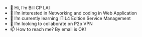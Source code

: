 - 👋 Hi, I’m Bill CP LAI
- 👀 I’m interested in Networking and coding in Web Application
- 🌱 I’m currently learning ITIL4 Edition Service Management
- 💞️ I’m looking to collaborate on P2p VPN 
- 📫 How to reach me? By email is OK!

<!---
hkesp/hkesp is a ✨ special ✨ repository because its `README.md` (this file) appears on your GitHub profile.
You can click the Preview link to take a look at your changes.
--->
